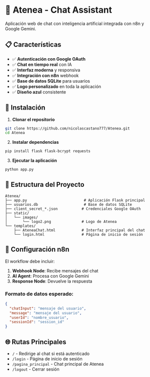 # 🤖 Atenea - Chat Assistant

Aplicación web de chat con inteligencia artificial integrada con n8n y Google Gemini.

## 📋 Características

- ✅ **Autenticación con Google OAuth**
- ✅ **Chat en tiempo real** con IA
- ✅ **Interfaz moderna** y responsiva
- ✅ **Integración con n8n** webhook
- ✅ **Base de datos SQLite** para usuarios
- ✅ **Logo personalizado** en toda la aplicación
- ✅ **Diseño azul** consistente

## 🚀 Instalación

1. **Clonar el repositorio**
```bash
git clone https://github.com/nicolascastano777/Atenea.git
cd Atenea
```

2. **Instalar dependencias**
```bash
pip install flask flask-bcrypt requests
```

3. **Ejecutar la aplicación**
```bash
python app.py
```

## 📁 Estructura del Proyecto

```
Atenea/
├── app.py                          # Aplicación Flask principal
├── usuarios.db                     # Base de datos SQLite
├── client_secret_*.json           # Credenciales Google OAuth
├── static/
│   └── images/
│       └── logo2.png              # Logo de Atenea
└── templates/
    ├── AteneaChat.html            # Interfaz principal del chat
    └── login.html                 # Página de inicio de sesión
```

## 🔧 Configuración n8n

El workflow debe incluir:

1. **Webhook Node**: Recibe mensajes del chat
2. **AI Agent**: Procesa con Google Gemini
3. **Response Node**: Devuelve la respuesta

### Formato de datos esperado:
```json
{
  "chatInput": "mensaje del usuario",
  "message": "mensaje del usuario",
  "userId": "nombre_usuario",
  "sessionId": "session_id"
}
```

## 🌐 Rutas Principales

- `/` - Redirige al chat si está autenticado
- `/login` - Página de inicio de sesión
- `/pagina_principal` - Chat principal de Atenea
- `/logout` - Cerrar sesión
